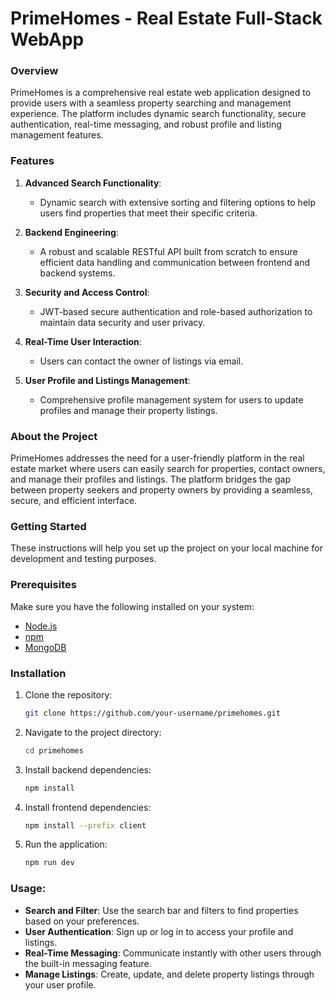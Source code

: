 # PrimeHomes - Real Estate Full-Stack WebApp

### Overview

PrimeHomes is a comprehensive real estate web application designed to provide users with a seamless property searching and management experience. The platform includes dynamic search functionality, secure authentication, real-time messaging, and robust profile and listing management features.

### Features

1. **Advanced Search Functionality**:
   - Dynamic search with extensive sorting and filtering options to help users find properties that meet their specific criteria.

2. **Backend Engineering**:
   - A robust and scalable RESTful API built from scratch to ensure efficient data handling and communication between frontend and backend systems.

3. **Security and Access Control**:
   - JWT-based secure authentication and role-based authorization to maintain data security and user privacy.

4. **Real-Time User Interaction**:
   - Users can contact the owner of listings via email.

5. **User Profile and Listings Management**:
   - Comprehensive profile management system for users to update profiles and manage their property listings.

### About the Project

PrimeHomes addresses the need for a user-friendly platform in the real estate market where users can easily search for properties, contact owners, and manage their profiles and listings. The platform bridges the gap between property seekers and property owners by providing a seamless, secure, and efficient interface.

### Getting Started

These instructions will help you set up the project on your local machine for development and testing purposes.

### Prerequisites

Make sure you have the following installed on your system:
- [Node.js](https://nodejs.org/)
- [npm](https://www.npmjs.com/)
- [MongoDB](https://www.mongodb.com/)

### Installation

1. Clone the repository:
   ```sh
   git clone https://github.com/your-username/primehomes.git

2. Navigate to the project directory:
   ```sh
   cd primehomes

3. Install backend dependencies:
   ```sh
   npm install

4. Install frontend dependencies:
   ```sh 
   npm install --prefix client

5. Run the application:
   ```sh
   npm run dev

### Usage:

- **Search and Filter**: Use the search bar and filters to find properties based on your preferences.
- **User Authentication**: Sign up or log in to access your profile and listings.
- **Real-Time Messaging**: Communicate instantly with other users through the built-in messaging feature.
- **Manage Listings**: Create, update, and delete property listings through your user profile.
